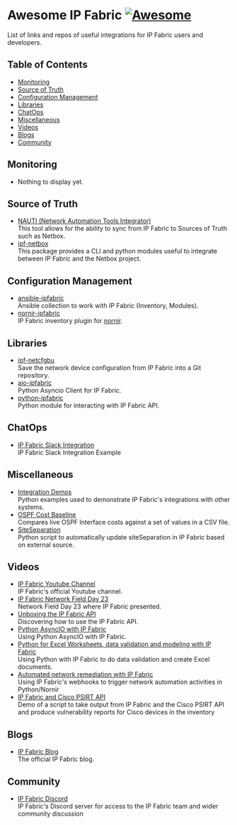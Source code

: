 # Awesome IP Fabric [![Awesome](https://awesome.re/badge-flat.svg)](https://awesome.re)
List of links and repos of useful integrations for IP Fabric users and developers.

## Table of Contents
- [Monitoring](#monitoring)
- [Source of Truth](#source-of-truth)
- [Configuration Management](#configuration-management)
- [Libraries](#libraries)
- [ChatOps](#chatops)
- [Miscellaneous](#miscellaneous)
- [Videos](#videos)
- [Blogs](#blogs)
- [Community](#community)

## Monitoring
- Nothing to display yet.

## Source of Truth
- [NAUTI (Network Automation Tools Integrator)](https://nauti-netdev.github.io/nauti-docs/) <br> This tool allows for the ability to sync from IP Fabric to Sources of Truth such as Netbox.
- [ipf-netbox](https://github.com/jeremyschulman/ipf-netbox) <br> This package provides a CLI and python modules useful to integrate between IP Fabric and the Netbox project.


## Configuration Management
- [ansible-ipfabric](https://github.com/axiansdeveloper/ansible-ipfabric) <br> Ansible collection to work with IP Fabric (Inventory, Modules).
- [nornir-ipfabric](https://github.com/routetonull/nornir_ipfabric) <br> IP Fabric inventory plugin for [nornir](https://github.com/nornir-automation/nornir).

## Libraries
- [ipf-netcfgbu](https://github.com/jeremyschulman/ipf-netcfgbu) <br> Save the network device configuration from IP Fabric into a Git repository.
- [aio-ipfabric](https://github.com/jeremyschulman/aio-ipfabric) <br> Python Asyncio Client for IP Fabric.
- [python-ipfabric](https://github.com/community-fabric/python-ipfabric) <br> Python module for interacting with IP Fabric API.

## ChatOps
- [IP Fabric Slack Integration](https://github.com/ipfabric/ipfabric-slack-integration) <br> IP Fabric Slack Integration Example

## Miscellaneous
- [Integration Demos](https://github.com/community-fabric/integration-demos) <br> Python examples used to demonstrate IP Fabric's integrations with other systems.
- [OSPF Cost Baseline](https://github.com/jamieparks/IPFabric-OSPF-Cost-Baseline) <br> Compares live OSPF Interface costs against a set of values in a CSV file.
- [SiteSeparation](https://github.com/sdargoeuves/ipf-siteSeparation) <br> Python script to automatically update siteSeparation in IP Fabric based on external source.

## Videos
- [IP Fabric Youtube Channel](https://www.youtube.com/c/IPFabric/videos) <br> IP Fabric's official Youtube channel.
- [IP Fabric Network Field Day 23](https://www.youtube.com/playlist?list=PLinuRwpnsHaeH9fOOOKuXJWjijBZHa1iA) <br> Network Field Day 23 where IP Fabric presented.
- [Unboxing the IP Fabric API](https://www.youtube.com/watch?v=QX9o7UQJ9h4) <br> Discovering how to use the IP Fabric API. 
- [Python AsyncIO with IP Fabric](https://www.youtube.com/watch?v=RLyKYP2_uiE) <br> Using Python AsyncIO with IP Fabric.
- [Python for Excel Worksheets, data validation and modeling with IP Fabric](https://www.youtube.com/watch?v=JxWX1pOwZvg) <br> Using Python with IP Fabric to do data validation and create Excel documents.
- [Automated network remediation with IP Fabric](https://www.youtube.com/watch?v=pVGcqf1hNHQ) <br> Using IP Fabric's webhooks to trigger network automation activities in Python/Nornir
- [IP Fabric and Cisco PSIRT API](https://www.youtube.com/watch?v=1NAuWwwycDg) <br> Demo of a script to take output from IP Fabric and the Cisco PSIRT API and produce vulnerability reports for Cisco devices in the inventory

## Blogs
- [IP Fabric Blog](https://ipfabric.io/blog/) <br> The official IP Fabric blog.

## Community
- [IP Fabric Discord](https://discord.gg/JdT6BxbX) <br> IP Fabric's Discord server for access to the IP Fabric team and wider community discussion
